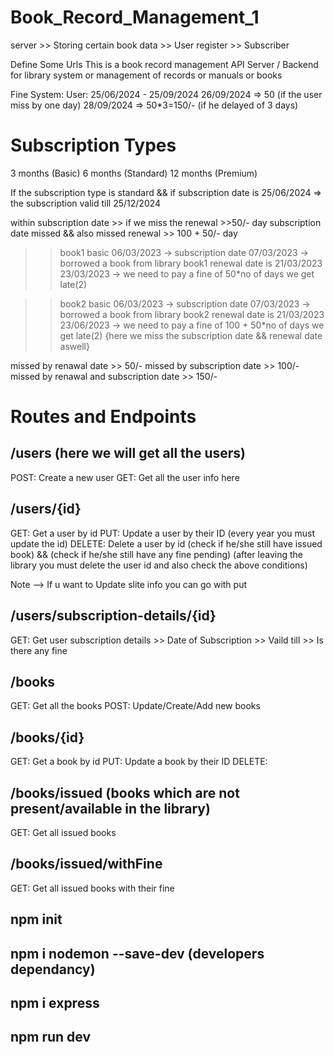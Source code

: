 # Book_Record_Management_1

server >> Storing certain book data
       >> User register
       >> Subscriber

Define Some Urls
This is a book record management API Server / Backend for library system or management of records or manuals or books

Fine System:
User: 25/06/2024 - 25/09/2024
26/09/2024 => 50 (if the user miss by one day)
28/09/2024 => 50*3=150/-  (if he delayed of 3 days)

# Subscription Types
3 months (Basic)
6 months (Standard)
12 months (Premium)

If the subscription type is standard && if subscription date is 25/06/2024
=> the subscription valid till 25/12/2024

within subscription date >> if we miss the renewal >>50/- day
subscription date missed && also missed renewal >> 100 + 50/- day

>>book1
>>basic
>>06/03/2023 -> subscription date
>>07/03/2023 -> borrowed a book from library
>>book1 renewal date is 21/03/2023
>>23/03/2023 -> we need to pay a fine of 50*no of days we get late(2)

>>book2
>>basic
>>06/03/2023 -> subscription date
>>07/03/2023 -> borrowed a book from library
>>book2 renewal date is 21/03/2023
>>23/06/2023 -> we need to pay a fine of 100 + 50*no of days we get late(2)  {here we miss the subscription date && renewal date aswell}

missed by renawal date >> 50/-
missed by subscription date >> 100/-
missed by renawal and subscription date >> 150/- 








# Routes and Endpoints

## /users (here we will get all the users)
POST: Create a new user
GET: Get all the user info here

## /users/{id}
GET: Get a user by id 
PUT: Update a user by their ID  (every year you must update the id)
DELETE: Delete a user by id (check if he/she still have issued book) && (check if he/she still have any fine pending) 
(after leaving the library you must delete the user id and also check the above conditions)

Note --> If u want to Update slite info you can go with put

## /users/subscription-details/{id}
GET: Get user subscription details
       >> Date of Subscription
       >> Vaild till
       >> Is there any fine

## /books
GET: Get all the books
POST: Update/Create/Add new books

## /books/{id}
GET: Get a book by id
PUT: Update a book by their ID
DELETE: 

## /books/issued  (books which are not present/available in the library)
GET: Get all issued books

## /books/issued/withFine
GET: Get all issued books with their fine


## npm init
## npm i nodemon --save-dev (developers dependancy)
## npm i express
## npm run dev